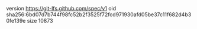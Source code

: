version https://git-lfs.github.com/spec/v1
oid sha256:6bd07d7b744f98fc52b2f3525f72fcd971930afd05be37c11f682d4b30fe139e
size 10873
